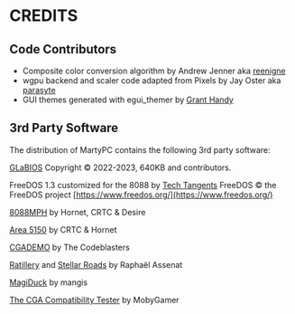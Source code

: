 # CREDITS

## Code Contributors

* Composite color conversion algorithm by Andrew Jenner aka [reenigne](https://www.reenigne.org/blog/)
* wgpu backend and scaler code adapted from Pixels by Jay Oster aka [parasyte](https://github.com/parasyte/)
* GUI themes generated with egui_themer by [Grant Handy](https://github.com/grantshandy/egui-themer)

## 3rd Party Software

The distribution of MartyPC contains the following 3rd party software:

[GLaBIOS](https://github.com/640-KB/GLaBIOS/) Copyright © 2022-2023, 640KB and contributors.

FreeDOS 1.3 customized for the 8088 by [Tech Tangents](https://www.youtube.com/watch?v=EOVLlMQs9f8)
FreeDOS © the FreeDOS project [https://www.freedos.org/](https://www.freedos.org/)

[8088MPH](https://www.pouet.net/prod.php?which=65371) by Hornet, CRTC & Desire

[Area 5150](https://www.pouet.net/prod.php?which=91938) by CRTC & Hornet

[CGADEMO](https://www.pouet.net/prod.php?which=64406) by The Codeblasters

[Ratillery](https://raphnet.itch.io/ratillery) and [Stellar Roads](https://raphnet.itch.io/stellar-roads) by Raphaël
Assenat

[MagiDuck](https://www.indiedb.com/games/magiduck/downloads/magi-v10) by mangis

[The CGA Compatibility Tester](https://github.com/MobyGamer/CGACompatibilityTester) by MobyGamer
